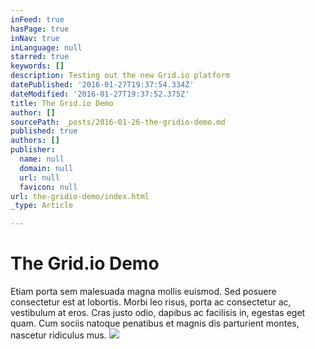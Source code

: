 ```yaml
---
inFeed: true
hasPage: true
inNav: true
inLanguage: null
starred: true
keywords: []
description: Testing out the new Grid.io platform
datePublished: '2016-01-27T19:37:54.334Z'
dateModified: '2016-01-27T19:37:52.375Z'
title: The Grid.io Demo
author: []
sourcePath: _posts/2016-01-26-the-gridio-demo.md
published: true
authors: []
publisher:
  name: null
  domain: null
  url: null
  favicon: null
url: the-gridio-demo/index.html
_type: Article

---
```

# The Grid.io Demo

Etiam porta sem malesuada magna mollis euismod. Sed posuere consectetur est at lobortis. Morbi leo risus, porta ac consectetur ac, vestibulum at eros. Cras justo odio, dapibus ac facilisis in, egestas eget quam. Cum sociis natoque penatibus et magnis dis parturient montes, nascetur ridiculus mus.
![](https://the-grid-user-content.s3-us-west-2.amazonaws.com/67af16ee-0fbb-4fef-9676-3c0018099853.jpg)